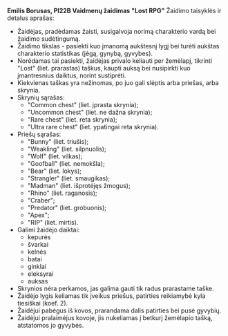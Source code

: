 **Emilis Borusas, PI22B
Vaidmenų žaidimas "Lost RPG"**
Žaidimo taisyklės ir detalus aprašas:

- Žaidėjas, pradėdamas žaisti, susigalvoja norimą charakterio vardą bei žaidimo sudėtingumą.
- Žaidimo tikslas - pasiekti kuo įmanomą aukštesnį lygį bei turėti aukštas charakterio statistikas (jėgą, gynybą, gyvybes).
- Norėdamas tai pasiekti, žaidėjas privalo keliauti per žemėlapį, tikrinti "Lost" (liet. prarastas) taškus, kaupti auksą bei nusipirkti kuo įmantresnius daiktus, norint sustiprėti.
- Kiekvienas taškas yra nežinomas, po juo gali slėptis arba priešas, arba skrynia.
- Skrynių sąrašas:
    - "Common chest" (liet. įprasta skrynia);
    - "Uncommon chest" (liet. ne dažna skrynia);
    - "Rare chest" (liet. reta skrynia);
    - "Ultra rare chest" (liet. ypatingai reta skrynia).
- Priešų sąrašas:
    - "Bunny" (liet. triušis);
    - "Weakling" (liet. silpnuolis);
    - "Wolf" (liet. vilkas);
    - "Goofball" (liet. nemokšla);
    - "Bear" (liet. lokys);
    - "Strangler" (liet. smaugikas);
    - "Madman" (liet. išprotėjęs žmogus);
    - "Rhino" (liet. raganosis);
    - "Craber";
    - "Predator" (liet. grobuonis);
    - "Apex";
    - "RIP" (liet. mirtis).
- Galimi žaidėjo daiktai:
    - kepurės
    - švarkai
    - kelnės
    - batai
    - ginklai
    - eleksyrai
    - auksas
- Skrynios nėra perkamos, jas galima gauti tik radus prarastame taške.
- Žaidėjo lygis keliamas tik įveikus priešus, patirties reikiamybė kyla tiesiškai (koef. 2).
- Žaidėjui pabėgus iš kovos, prarandama dalis patirties bei pusė gyvybių.
- Žaidėjui pralaimėjus kovoje, jis nukeliamas į betkurį žemėlapio tašką, atstatomos jo gyvybės.